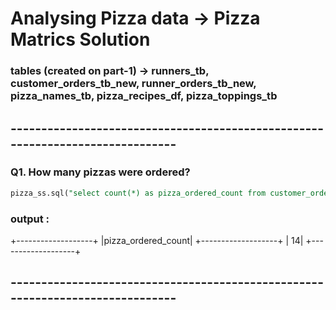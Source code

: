 # Analysing Pizza data -> Pizza Matrics Solution
### tables (created on part-1) -> runners_tb, customer_orders_tb_new, runner_orders_tb_new, pizza_names_tb, pizza_recipes_df, pizza_toppings_tb 
## ------------------------------------------------------------------------------

### Q1. How many pizzas were ordered?
```sql
pizza_ss.sql("select count(*) as pizza_ordered_count from customer_orders_tb_new;").show()
```
### output :
+-------------------+
|pizza_ordered_count|
+-------------------+
|                 14|
+-------------------+
## ------------------------------------------------------------------------------
